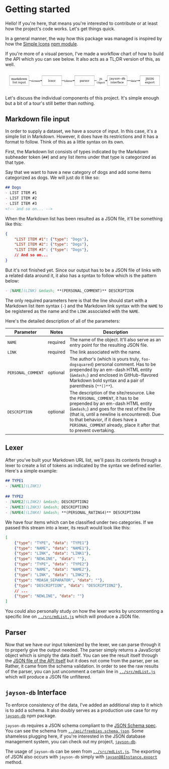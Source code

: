# Getting started

Hello! If you're here, that means you're interested to contribute or at least how the project's code works. Let's get things quick.

In a general manner, the way how this package was managed is inspired by how the [Simple Icons](https://github.com/simple-icons/simple-icons) [npm module](https://www.npmjs.com/package/simple-icons). 

If you're more of a visual person, I've made a workflow chart of how to build the API which you can see below. It also acts as a TL;DR version of this, as well.

![The code workflow of the project](./assets/freebies-hunt-api-workflow.png)

Let's discuss the individual components of this project. It's simple enough but a bit of a tour's still better than nothing.

## Markdown file input
In order to supply a dataset, we have a source of input. In this case, it's a simple list in Markdown. However, it does have its restrictions and it has a format to follow. Think of this as a little syntax on its own.

First, the Markdown list consists of types indicated by the Markdown subheader token (`##`) and any list items under that type is categorized as that type.

Say that we want to have a new category of dogs and add some items categorized as dogs. We will just do it like so:

```md
## Dogs
- LIST ITEM #1
- LIST ITEM #2
- LIST ITEM #3
<!-- and so on... -->
```

When the Markdown list has been resulted as a JSON file, it'll be something like this:

```json
{
    "LIST ITEM #1": {"type": "Dogs"},
    "LIST ITEM #2": {"type": "Dogs"},
    "LIST ITEM #3": {"type": "Dogs"},
    // And so on...
}
```

But it's not finished yet. Since our output has to be a JSON file of links with a related data around it, it also has a syntax to follow which is the pattern below:

```md
- [NAME](LINK) &mdash; **(PERSONAL_COMMENT)** DESCRIPTION
```

The only required parameters here is that the line should start with a Markdown list item syntax (`-`) and the Markdown link syntax with the `NAME` to be registered as the name and the `LINK` associated with the `NAME`.

Here's the detailed description of all of the parameters:

Parameter | Notes | Description
--- | --- | --- |
`NAME` | required | The name of the object. It'll also serve as an entry point for the resulting JSON file.
`LINK` | required | The link associated with the name.
`PERSONAL_COMMENT` | optional | The author's (which is yours truly, `foo-dogsquared`) personal comment. Has to be prepended by an em-dash HTML entity (`&mdash;`) and enclosed in GitHub-flavored Markdown bold syntax and a pair of parenthesis (`**()**`).
`DESCRIPTION` | optional | The description of the site/resource. Like the `PERSONAL_COMMENT`, it has to be prepended by an em-dash HTML entity (`&mdash;`) and goes for the rest of the line (that is, until a newline is encountered). Due to that behavior, if it does have a `PERSONAL_COMMENT` already, place it after that to prevent overtaking.

## Lexer

After you've built your Markdown URL list, we'll pass its contents through a lexer to create a list of tokens as indicated by the syntax we defined earlier. Here's a simple example:

```md
## TYPE1
- [NAME1](LINK1)

## TYPE2
- [NAME2](LINK2) &mdash; DESCRIPTION2
- [NAME3](LINK3) &mdash; DESCRIPTION3
- [NAME4](LINK4) &mdash; **(PERSONAL_RATING4)** DESCRIPTION4
```

We have four items which can be classified under two categories. If we passed this stream into a lexer, its result would look like this:

```json
[
    {"type": "TYPE", "data": "TYPE1"}
    {"type": "NAME", "data": "NAME1"},
    {"type": "LINK", "data": "LINK1"},
    {"type": "NEWLINE", "data": ""},
    {"type": "TYPE", "data": "TYPE2"}
    {"type": "NAME", "data": "NAME2"},
    {"type": "LINK", "data": "LINK2"},
    {"type": "MDASH_SEPARATOR", "data": ""},
    {"type": "DESCRIPTION", "data": "DESCRIPTION2"},
    // ...
    {"type": "NEWLINE", "data": ""}
]
```

You could also personally study on how the lexer works by uncommenting a specific line on [`../src/mdList.js`](../src/mdList.js) which will produce a JSON file.

## Parser

Now that we have our input tokenized by the lexer, we can parse through it to properly give the output needed. The parser simply returns a JavaScript object which is simply the data itself. You can see the result itself through the [JSON file of the API itself](../api/freebies.json) but it does not come from the parser, per se. Rather, it came from the schema validation. In order to see the raw results of the parser, you can just uncomment a certain line in [`../src/mdList.js`](../src/mdList.js) which will produce a JSON file unfiltered.

## `jayson-db` Interface

To enforce consistency of the data, I've added an additional step to it which is to add a schema. It also doubly serves as a production use case for my [`jayson-db`](https://www.npmjs.com/package/jayson-db) npm package.

`jayson-db` requires a JSON schema compliant to the [JSON Schema spec](http://json-schema.org/). You can see the schema from [`../api/freebies.schema.json`](../api/freebies.schema.json). Some shameless plugging here, if you're interested in the JSON database management system, you can check out my project, [`jayson-db`](https://www.npmjs.com/package/jayson-db).

The usage of `jayson-db` can be seen from [`../src/mdList.js`](../src/mdList.js). The exporting of JSON also occurs with `jayson-db` simply with [`jaysonDBInstance.export`](https://github.com/foo-dogsquared/jayson-db/blob/master/docs/api.md#other-methods) method.

